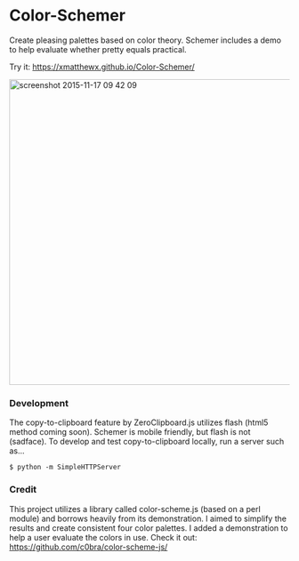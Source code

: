 # Color-Schemer
Create pleasing palettes based on color theory. Schemer includes a demo to help evaluate whether pretty equals practical. 

Try it: https://xmatthewx.github.io/Color-Schemer/

<img width="550" alt="screenshot 2015-11-17 09 42 09" src="https://cloud.githubusercontent.com/assets/53411/11214712/cdd738ac-8d10-11e5-8645-b7d1a33b8d98.png">

### Development

The copy-to-clipboard feature by ZeroClipboard.js utilizes flash (html5 method coming soon). Schemer is mobile friendly, but flash is not (sadface). To develop and test copy-to-clipboard locally, run a server such as... 

`$ python -m SimpleHTTPServer`

### Credit

This project utilizes a library called color-scheme.js (based on a perl module) and borrows heavily from its demonstration. I aimed to simplify the results and create consistent four color palettes. I added a demonstration to help a user evaluate the colors in use. Check it out: https://github.com/c0bra/color-scheme-js/